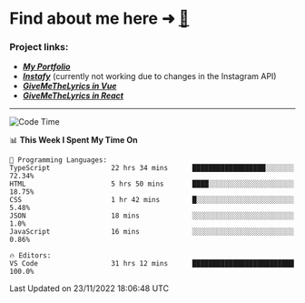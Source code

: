 # Find about me here ➜ [🧑](https://pauabella.dev)

### Project links:
- ***[My Portfolio](https://pauabella.dev)***
- ***[Instafy](https://instafy.me)*** (currently not working due to changes in the Instagram API)
- ***[GiveMeTheLyrics in Vue](https://lyrics.pauabella.dev)***
- ***[GiveMeTheLyrics in React](https://pauabella.dev/GiveMeTheLyrics)***

---
<!--START_SECTION:waka-->
![Code Time](http://img.shields.io/badge/Code%20Time-1%2C673%20hrs%2012%20mins-blue)

📊 **This Week I Spent My Time On** 

```text
💬 Programming Languages: 
TypeScript               22 hrs 34 mins      ██████████████████░░░░░░░   72.34% 
HTML                     5 hrs 50 mins       ████░░░░░░░░░░░░░░░░░░░░░   18.75% 
CSS                      1 hr 42 mins        █░░░░░░░░░░░░░░░░░░░░░░░░   5.48% 
JSON                     18 mins             ░░░░░░░░░░░░░░░░░░░░░░░░░   1.0% 
JavaScript               16 mins             ░░░░░░░░░░░░░░░░░░░░░░░░░   0.86%

🔥 Editors: 
VS Code                  31 hrs 12 mins      █████████████████████████   100.0%

```


 Last Updated on 23/11/2022 18:06:48 UTC
<!--END_SECTION:waka-->
